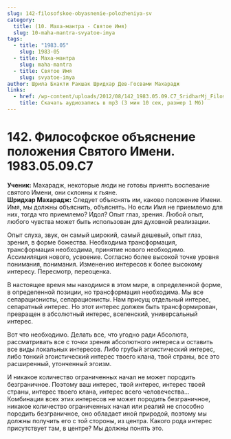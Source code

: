 ```yaml
---
slug: 142-filosofskoe-obyasnenie-polozheniya-sv
category:
  title: (10. Маха-мантра - Святое Имя)
  slug: 10-maha-mantra-svyatoe-imya
tags:
  - title: "1983.05"
    slug: 1983-05
  - title: Маха-мантра
    slug: maha-mantra
  - title: Святое Имя
    slug: svyatoe-imya
author: Шрила Бхакти Ракшак Шридхар Дев-Госвами Махарадж
links:
  - href: /wp-content/uploads/2012/08/142_1983.05.09.C7_SridharMj_Filosofskoye_obyasnenie_polojeniya_Svyatogo_Imeni.mp3
    title: Скачать аудиозапись в mp3 (3 мин 10 сек, размер 1 Мб)
---
```


# 142. Философское объяснение положения Святого Имени. 1983.05.09.С7

**Ученик:** Махарадж, некоторые люди не готовы принять воспевание святого Имени, они склонны к гьяне.\
**Шридхар Махарадж:** Следует объяснять им, каково положение Имени. Имя, мы должны объяснить, объяснять. Но если Имя не приемлемо для них, тогда что приемлемо? Идол? Опыт глаз, зрения. Любой опыт, любого чувства может быть использован для духовной реализации.

Опыт слуха, звук, он самый широкий, самый дешевый, опыт глаз, зрения, в форме божества. Необходима трансформация, трансформация необходима, принятие нового необходимо. Ассимиляция нового, усвоение. Согласно более высокой точке уровня понимания, понимания. Изменению интересов к более высокому интересу. Пересмотр, переоценка.

В настоящее время мы находимся в этом мире, в определенной форме, в определенной позиции, но трансформация необходима. Мы все сепарационисты, сепарационисты. Нам присущ отдельный интерес, сепаратный интерес. Но этот интерес должен быть трансформирован, превращен в абсолютный интерес, вселенский, универсальный интерес.

Вот что необходимо. Делать все, что угодно ради Абсолюта, рассматривать все с точки зрения абсолютного интереса и оставить все виды локальных интересов. Либо грубый эгоистический интерес, либо тонкий эгоистический интерес твоего клана, твой страны, все это расширенный, утонченный эгоизм.

И никакое количество ограниченных начал не может породить безграничное. Поэтому ваш интерес, твой интерес, интерес твоей страны, интерес твоего клана, интерес всего человечества… Комбинация всех этих интересов не может породить безграничное, никакое количество ограниченных начал или реалий не способно породить безграничное, оно обладает иной природой, поэтому мы должны получить его с той стороны, из центра. Какого рода интерес присутствует там, в центре? Мы должны понять это.

